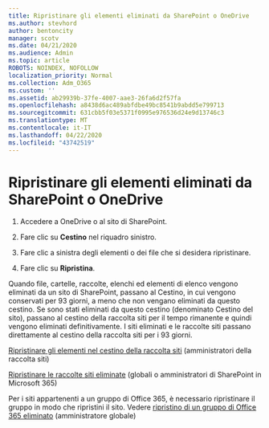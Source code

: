 ```yaml
---
title: Ripristinare gli elementi eliminati da SharePoint o OneDrive
ms.author: stevhord
author: bentoncity
manager: scotv
ms.date: 04/21/2020
ms.audience: Admin
ms.topic: article
ROBOTS: NOINDEX, NOFOLLOW
localization_priority: Normal
ms.collection: Adm_O365
ms.custom: ''
ms.assetid: ab29939b-37fe-4007-aae3-26fa6d2f57fa
ms.openlocfilehash: a8438d6ac489abfdbe49bc8541b9abdd5e799713
ms.sourcegitcommit: 631cbb5f03e5371f0995e976536d24e9d13746c3
ms.translationtype: MT
ms.contentlocale: it-IT
ms.lasthandoff: 04/22/2020
ms.locfileid: "43742519"
---
```

# <a name="restore-deleted-items-from-sharepoint-or-onedrive"></a>Ripristinare gli elementi eliminati da SharePoint o OneDrive

1. Accedere a OneDrive o al sito di SharePoint.
    
2. Fare clic su **Cestino** nel riquadro sinistro. 
    
3. Fare clic a sinistra degli elementi o dei file che si desidera ripristinare.
    
4. Fare clic su **Ripristina**. 
    
Quando file, cartelle, raccolte, elenchi ed elementi di elenco vengono eliminati da un sito di SharePoint, passano al Cestino, in cui vengono conservati per 93 giorni, a meno che non vengano eliminati da questo cestino. Se sono stati eliminati da questo cestino (denominato Cestino del sito), passano al cestino della raccolta siti per il tempo rimanente e quindi vengono eliminati definitivamente. I siti eliminati e le raccolte siti passano direttamente al cestino della raccolta siti per i 93 giorni.
  
[Ripristinare gli elementi nel cestino della raccolta siti](https://go.microsoft.com/fwlink/?linkid=867800) (amministratori della raccolta siti) 
  
[Ripristinare le raccolte siti eliminate](https://go.microsoft.com/fwlink/?linkid=867660) (globali o amministratori di SharePoint in Microsoft 365) 
  
Per i siti appartenenti a un gruppo di Office 365, è necessario ripristinare il gruppo in modo che ripristini il sito. Vedere [ripristino di un gruppo di Office 365 eliminato](https://go.microsoft.com/fwlink/?linkid=867802) (amministratore globale) 
  

